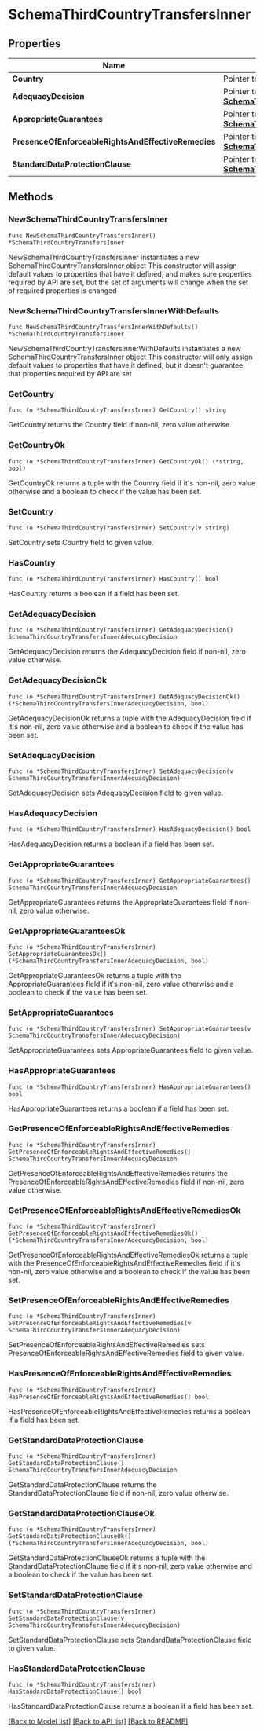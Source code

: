 # SchemaThirdCountryTransfersInner

## Properties

Name | Type | Description | Notes
------------ | ------------- | ------------- | -------------
**Country** | Pointer to **string** |  | [optional] 
**AdequacyDecision** | Pointer to [**SchemaThirdCountryTransfersInnerAdequacyDecision**](SchemaThirdCountryTransfersInnerAdequacyDecision.md) |  | [optional] 
**AppropriateGuarantees** | Pointer to [**SchemaThirdCountryTransfersInnerAdequacyDecision**](SchemaThirdCountryTransfersInnerAdequacyDecision.md) |  | [optional] 
**PresenceOfEnforceableRightsAndEffectiveRemedies** | Pointer to [**SchemaThirdCountryTransfersInnerAdequacyDecision**](SchemaThirdCountryTransfersInnerAdequacyDecision.md) |  | [optional] 
**StandardDataProtectionClause** | Pointer to [**SchemaThirdCountryTransfersInnerAdequacyDecision**](SchemaThirdCountryTransfersInnerAdequacyDecision.md) |  | [optional] 

## Methods

### NewSchemaThirdCountryTransfersInner

`func NewSchemaThirdCountryTransfersInner() *SchemaThirdCountryTransfersInner`

NewSchemaThirdCountryTransfersInner instantiates a new SchemaThirdCountryTransfersInner object
This constructor will assign default values to properties that have it defined,
and makes sure properties required by API are set, but the set of arguments
will change when the set of required properties is changed

### NewSchemaThirdCountryTransfersInnerWithDefaults

`func NewSchemaThirdCountryTransfersInnerWithDefaults() *SchemaThirdCountryTransfersInner`

NewSchemaThirdCountryTransfersInnerWithDefaults instantiates a new SchemaThirdCountryTransfersInner object
This constructor will only assign default values to properties that have it defined,
but it doesn't guarantee that properties required by API are set

### GetCountry

`func (o *SchemaThirdCountryTransfersInner) GetCountry() string`

GetCountry returns the Country field if non-nil, zero value otherwise.

### GetCountryOk

`func (o *SchemaThirdCountryTransfersInner) GetCountryOk() (*string, bool)`

GetCountryOk returns a tuple with the Country field if it's non-nil, zero value otherwise
and a boolean to check if the value has been set.

### SetCountry

`func (o *SchemaThirdCountryTransfersInner) SetCountry(v string)`

SetCountry sets Country field to given value.

### HasCountry

`func (o *SchemaThirdCountryTransfersInner) HasCountry() bool`

HasCountry returns a boolean if a field has been set.

### GetAdequacyDecision

`func (o *SchemaThirdCountryTransfersInner) GetAdequacyDecision() SchemaThirdCountryTransfersInnerAdequacyDecision`

GetAdequacyDecision returns the AdequacyDecision field if non-nil, zero value otherwise.

### GetAdequacyDecisionOk

`func (o *SchemaThirdCountryTransfersInner) GetAdequacyDecisionOk() (*SchemaThirdCountryTransfersInnerAdequacyDecision, bool)`

GetAdequacyDecisionOk returns a tuple with the AdequacyDecision field if it's non-nil, zero value otherwise
and a boolean to check if the value has been set.

### SetAdequacyDecision

`func (o *SchemaThirdCountryTransfersInner) SetAdequacyDecision(v SchemaThirdCountryTransfersInnerAdequacyDecision)`

SetAdequacyDecision sets AdequacyDecision field to given value.

### HasAdequacyDecision

`func (o *SchemaThirdCountryTransfersInner) HasAdequacyDecision() bool`

HasAdequacyDecision returns a boolean if a field has been set.

### GetAppropriateGuarantees

`func (o *SchemaThirdCountryTransfersInner) GetAppropriateGuarantees() SchemaThirdCountryTransfersInnerAdequacyDecision`

GetAppropriateGuarantees returns the AppropriateGuarantees field if non-nil, zero value otherwise.

### GetAppropriateGuaranteesOk

`func (o *SchemaThirdCountryTransfersInner) GetAppropriateGuaranteesOk() (*SchemaThirdCountryTransfersInnerAdequacyDecision, bool)`

GetAppropriateGuaranteesOk returns a tuple with the AppropriateGuarantees field if it's non-nil, zero value otherwise
and a boolean to check if the value has been set.

### SetAppropriateGuarantees

`func (o *SchemaThirdCountryTransfersInner) SetAppropriateGuarantees(v SchemaThirdCountryTransfersInnerAdequacyDecision)`

SetAppropriateGuarantees sets AppropriateGuarantees field to given value.

### HasAppropriateGuarantees

`func (o *SchemaThirdCountryTransfersInner) HasAppropriateGuarantees() bool`

HasAppropriateGuarantees returns a boolean if a field has been set.

### GetPresenceOfEnforceableRightsAndEffectiveRemedies

`func (o *SchemaThirdCountryTransfersInner) GetPresenceOfEnforceableRightsAndEffectiveRemedies() SchemaThirdCountryTransfersInnerAdequacyDecision`

GetPresenceOfEnforceableRightsAndEffectiveRemedies returns the PresenceOfEnforceableRightsAndEffectiveRemedies field if non-nil, zero value otherwise.

### GetPresenceOfEnforceableRightsAndEffectiveRemediesOk

`func (o *SchemaThirdCountryTransfersInner) GetPresenceOfEnforceableRightsAndEffectiveRemediesOk() (*SchemaThirdCountryTransfersInnerAdequacyDecision, bool)`

GetPresenceOfEnforceableRightsAndEffectiveRemediesOk returns a tuple with the PresenceOfEnforceableRightsAndEffectiveRemedies field if it's non-nil, zero value otherwise
and a boolean to check if the value has been set.

### SetPresenceOfEnforceableRightsAndEffectiveRemedies

`func (o *SchemaThirdCountryTransfersInner) SetPresenceOfEnforceableRightsAndEffectiveRemedies(v SchemaThirdCountryTransfersInnerAdequacyDecision)`

SetPresenceOfEnforceableRightsAndEffectiveRemedies sets PresenceOfEnforceableRightsAndEffectiveRemedies field to given value.

### HasPresenceOfEnforceableRightsAndEffectiveRemedies

`func (o *SchemaThirdCountryTransfersInner) HasPresenceOfEnforceableRightsAndEffectiveRemedies() bool`

HasPresenceOfEnforceableRightsAndEffectiveRemedies returns a boolean if a field has been set.

### GetStandardDataProtectionClause

`func (o *SchemaThirdCountryTransfersInner) GetStandardDataProtectionClause() SchemaThirdCountryTransfersInnerAdequacyDecision`

GetStandardDataProtectionClause returns the StandardDataProtectionClause field if non-nil, zero value otherwise.

### GetStandardDataProtectionClauseOk

`func (o *SchemaThirdCountryTransfersInner) GetStandardDataProtectionClauseOk() (*SchemaThirdCountryTransfersInnerAdequacyDecision, bool)`

GetStandardDataProtectionClauseOk returns a tuple with the StandardDataProtectionClause field if it's non-nil, zero value otherwise
and a boolean to check if the value has been set.

### SetStandardDataProtectionClause

`func (o *SchemaThirdCountryTransfersInner) SetStandardDataProtectionClause(v SchemaThirdCountryTransfersInnerAdequacyDecision)`

SetStandardDataProtectionClause sets StandardDataProtectionClause field to given value.

### HasStandardDataProtectionClause

`func (o *SchemaThirdCountryTransfersInner) HasStandardDataProtectionClause() bool`

HasStandardDataProtectionClause returns a boolean if a field has been set.


[[Back to Model list]](../README.md#documentation-for-models) [[Back to API list]](../README.md#documentation-for-api-endpoints) [[Back to README]](../README.md)


